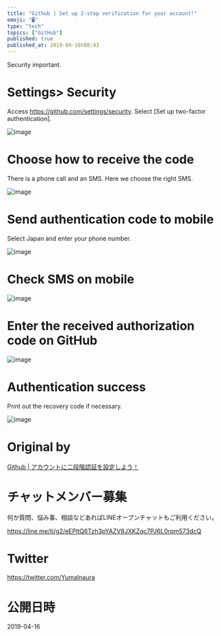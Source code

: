 ```yaml
---
title: "Github | Set up 2-step verification for your account!"
emoji: "🖥"
type: "tech"
topics: ["GitHub"]
published: true
published_at: 2019-04-16t08:43
---
```


Security important.

# Settings\> Security 

Access https://github.com/settings/security. Select [Set up two-factor authentication].

![image](https://qiita-image-store.s3.amazonaws.com/0/90607/264b3ebb-f7fb-bba2-fd00-e4db1a38ac48.png)

# Choose how to receive the code 

There is a phone call and an SMS. Here we choose the right SMS.

![image](https://qiita-image-store.s3.amazonaws.com/0/90607/2457d30b-eb36-06a6-5a5e-2f2661c6838c.png)

# Send authentication code to mobile 

Select Japan and enter your phone number.

![image](https://qiita-image-store.s3.amazonaws.com/0/90607/e4ee3c90-1f28-870a-155c-825f4b44fe92.png)

# Check SMS on mobile 

![image](https://qiita-image-store.s3.amazonaws.com/0/90607/74bb0297-4cb0-458e-ec5f-97729bc14718.png)

# Enter the received authorization code on GitHub 

![image](https://qiita-image-store.s3.amazonaws.com/0/90607/97859336-12c2-a90d-4dce-6ba5cb9c168a.png)

# Authentication success 

Print out the recovery code if necessary.

![image](https://qiita-image-store.s3.amazonaws.com/0/90607/70872bd4-fd36-9739-f24e-c76cd392c1c8.png)

# Original by
[Github | アカウントに二段階認証を設定しよう！](https://qiita.com/Yinaura/items/5926cbd6cf3a71e93cf5)








<!-- Update From Qiita API -->

# チャットメンバー募集


何か質問、悩み事、相談などあればLINEオープンチャットもご利用ください。

https://line.me/ti/g2/eEPltQ6Tzh3pYAZV8JXKZqc7PJ6L0rpm573dcQ





# Twitter


https://twitter.com/YumaInaura


<!-- Update From Qiita API -->



# 公開日時

2019-04-16
